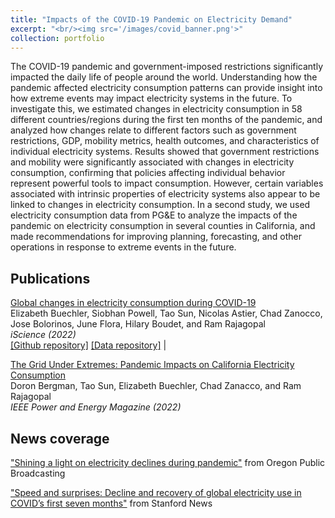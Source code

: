 ```yaml
---
title: "Impacts of the COVID-19 Pandemic on Electricity Demand"
excerpt: "<br/><img src='/images/covid_banner.png'>"
collection: portfolio
---
```


The COVID-19 pandemic and government-imposed restrictions significantly impacted the daily life of people around the world. Understanding how the pandemic affected electricity consumption patterns can provide insight into how extreme events may impact electricity systems in the future. To investigate this, we estimated changes in electricity consumption in 58 different countries/regions during the first ten months of the pandemic, and analyzed how changes relate to different factors such as government restrictions, GDP, mobility metrics, health outcomes, and characteristics of individual electricity systems. Results showed that government restrictions and mobility were significantly associated with changes in electricity consumption, confirming that policies affecting individual behavior represent powerful tools to impact consumption. However, certain variables associated with intrinsic properties of electricity systems also appear to be linked to changes in electricity consumption. In a second study, we used electricity consumption data from PG&E to analyze the impacts of the pandemic on electricity consumption in several counties in California, and made recommendations for improving planning, forecasting, and other operations in response to extreme events in the future.

## Publications

[Global changes in electricity consumption during COVID-19](https://www.sciencedirect.com/science/article/pii/S2589004221015388)  
Elizabeth Buechler, Siobhan Powell, Tao Sun, Nicolas Astier, Chad Zanocco, Jose Bolorinos, June Flora, Hilary Boudet, and Ram Rajagopal  
*iScience (2022)*  
[[Github repository]](https://github.com/SiobhanPowell/global-changes-in-electricity-consumption-during-covid19)  [[Data repository]](https://dataverse.harvard.edu/dataset.xhtml?persistentId=doi:10.7910/DVN/EU6RCS) |

[The Grid Under Extremes: Pandemic Impacts on California Electricity Consumption](https://ieeexplore.ieee.org/abstract/document/9920515)  
Doron Bergman, Tao Sun, Elizabeth Buechler, Chad Zanacco, and Ram Rajagopal  
*IEEE Power and Energy Magazine (2022)*  

## News coverage

["Shining a light on electricity declines during pandemic"](https://www.opb.org/article/2022/01/13/shining-a-light-on-electricity-declines-during-pandemic/) from Oregon Public Broadcasting  

["Speed and surprises: Decline and recovery of global electricity use in COVID’s first seven months"](https://news.stanford.edu/2022/02/11/fall-rise-electricity-use-early-pandemic/) from Stanford News
